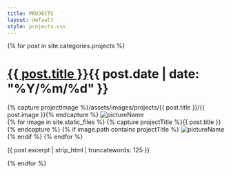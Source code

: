 ```yaml
---
title: PROJECTS
layout: default
style: projects.css
---
```

<main>
  {% for post in site.categories.projects %}
  <div class="projects">
  <h1><a href="{{ post.url }}" class="link">{{ post.title }}</a><span>{{ post.date | date: "%Y/%m/%d" }}</span></h1>
  {% capture projectImage %}/assets/images/projects/{{ post.title }}/{{ post.image }}{% endcapture %}
  <img src="{{ projectImage }}" alt="pictureName" class="projectImage">
  <div class="card">
  {% for image in site.static_files %}
  {% capture projectTitle %}{{ post.title }}{% endcapture %}
    {% if image.path contains projectTitle %}
      <img src="{{ image.path }}" alt="pictureName">
    {% endif %}
  {% endfor %}
  </div>
  <p>{{ post.excerpt | strip_html | truncatewords: 125  }}</p>
  </div>
  {% endfor %}
</main>